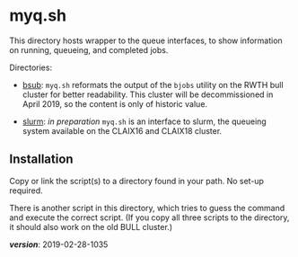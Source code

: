 # myq.sh

This directory hosts wrapper to the queue interfaces,
to show information on running, queueing, and completed jobs.

Directories:

- [bsub](./bsub): `myq.sh` reformats the output of the `bjobs`
  utility on the RWTH bull cluster for better readability.
  This cluster will be decommissioned in April 2019,
  so the content is only of historic value.

- [slurm](./slurm): *in preparation* `myq.sh` is an interface to slurm,
  the queueing system available on the CLAIX16 and CLAIX18 cluster.

## Installation

Copy or link the script(s) to a directory found in your path.
No set-up required.

There is another script in this directory, which tries to guess the
command and execute the correct script.
(If you copy all three scripts to the directory, it should also work on the old BULL cluster.)

___version___: 2019-02-28-1035
